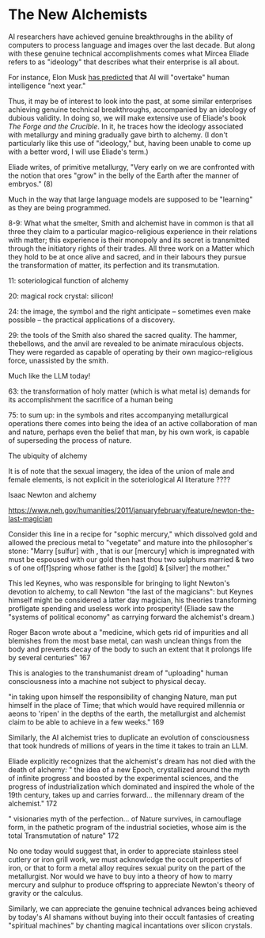 # The New Alchemists


AI researchers have achieved genuine breakthroughs in the ability of computers
to process language and images over the last decade. But along with these
genuine technical accomplishments comes what Mircea Eliade refers to as
"ideology" that describes what their enterprise is all about.

For instance, Elon Musk [has
predicted](https://www.ft.com/content/027b133f-f7e3-459d-95bf-8afd815ae23d)
that AI will "overtake" human intelligence "next year."


Thus, it may be of interest to look into the past, at some similar enterprises
achieving genuine technical breakthroughs, accompanied by an ideology of
dubious validity. In doing so, we will make extensive use of Eliade's book *The
Forge and the Crucible*. In it, he traces how the ideology associated with
metallurgy and mining gradually gave birth to alchemy. (I don't particularly
like this use of "ideology," but, having been unable to come up with a better
word, I will use Eliade's term.)



Eliade writes, of primitive metallurgy, "Very early on we are confronted with
the notion that ores "grow" in the belly of the Earth after the manner of
embryos." (8)

Much in the way that large language models are supposed to be "learning" as
they are being programmed.

8-9:
What what the smelter, Smith and alchemist have in common is that all three
they claim to a particular magico-religious experience in their relations with
matter; this experience is their monopoly and its secret is transmitted through
the initiatory rights of their trades. All three work on a Matter which they
hold to be at once alive and sacred, and in their labours they pursue the
transformation of matter, its perfection and its transmutation.

11: soteriological function of alchemy 

20: magical rock crystal: silicon!

24: the image, the symbol and the right anticipate – sometimes even make possible – the practical applications of a discovery.


29: the tools of the Smith also shared the sacred quality. The hammer,
thebellows, and the anvil are revealed to be animate miraculous objects. They
were regarded as capable of operating by their own magico-religious force,
unassisted by the smith.

Much like the LLM today!


63: the transformation of holy matter (which is what metal is) demands for its accomplishment the sacrifice of a human being


75: to sum up: in the symbols and rites accompanying metallurgical operations
there comes into being the idea of an active collaboration of man and nature,
perhaps even the belief that man, by his own work, is capable of superseding
the process of nature.


The ubiquity of alchemy


It is of note that the sexual imagery, the idea of the union of male and female
elements, is not explicit in the soteriological AI literature
????


Isaac Newton and alchemy

https://www.neh.gov/humanities/2011/januaryfebruary/feature/newton-the-last-magician

Consider this line in a recipe for "sophic mercury," which dissolved gold and
allowed the precious metal to "vegetate" and mature into the philosopher's
stone: "Marry [sulfur] with , that is our [mercury] which is impregnated with
must be espoused with our gold then hast thou two sulphurs married & two s of
one of[f]spring whose father is the [gold] & [silver] the mother."

This led Keynes, who was responsible for bringing to light Newton's devotion to
alchemy, to call Newton "the last of the magicians": but Keynes himself might
be considered a latter day magician, his theories transforming profligate
spending and useless work into prosperity! (Eliade saw the "systems of
political economy" as carrying forward the alchemist's dream.)

Roger Bacon wrote about a "medicine, which gets rid of impurities and all
blemishes from the most base metal, can wash unclean things from the body and
prevents decay of the body to such an extent that it prolongs life by several
centuries" 167

This is analogies to the transhumanist dream of "uploading" human consciousness
into a machine not subject to physical decay.


"in taking upon himself the responsibility of changing Nature, man put himself
in the place of Time; that which would have required millennia or aeons to
'ripen' in the depths of the earth, the metallurgist and alchemist claim to be
able to achieve in a few weeks." 169

Similarly, the AI alchemist tries to duplicate an evolution of consciousness
that took hundreds of millions of years in the time it takes to train an LLM.


Eliade explicitly recognizes that the alchemist's dream has not died with the
death of alchemy: " the idea of a new Epoch, crystallized around the myth of
infinite progress and boosted by the experimental sciences, and the progress of
industrialization which dominated and inspired the whole of the 19th century,
takes up and carries forward... the millennary dream of the alchemist." 172

" visionaries myth of the perfection... of Nature survives, in camouflage form,
in the pathetic program of the industrial societies, whose aim is the total
Transmutation of nature" 172


No one today would suggest that, in order to appreciate stainless steel cutlery
or iron grill work, we must acknowledge the occult properties of iron, or that
to form a metal alloy requires sexual purity on the part of the metallurgist.
Nor would we have to buy into a theory of how to marry mercury and sulphur to
produce offspring to appreciate Newton's theory of gravity or the calculus.

Similarly, we can appreciate the genuine technical advances being achieved by
today's AI shamans without buying into their occult fantasies of creating
"spiritual machines" by chanting magical incantations over silicon crystals.





